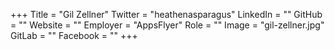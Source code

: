 +++
Title = "Gil Zellner"
Twitter = "heathenasparagus"
LinkedIn = ""
GitHub = ""
Website = ""
Employer = "AppsFlyer"
Role = ""
Image = "gil-zellner.jpg"
GitLab = ""
Facebook = ""
+++
